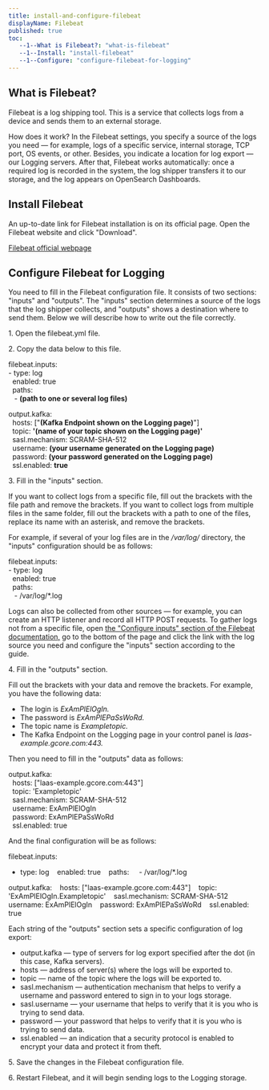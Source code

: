 ```yaml
---
title: install-and-configure-filebeat
displayName: Filebeat
published: true
toc:
   --1--What is Filebeat?: "what-is-filebeat"
   --1--Install: "install-filebeat"
   --1--Configure: "configure-filebeat-for-logging"
---
```

  
  

What is Filebeat?  
-------------------

Filebeat is a log shipping tool. This is a service that collects logs from a device and sends them to an external storage.  

How does it work? In the Filebeat settings, you specify a source of the logs you need — for example, logs of a specific service, internal storage, TCP port, OS events, or other. Besides, you indicate a location for log export — our Logging servers. After that, Filebeat works automatically: once a required log is recorded in the system, the log shipper transfers it to our storage, and the log appears on OpenSearch Dashboards.  

Install Filebeat  
------------------

An up-to-date link for Filebeat installation is on its official page. Open the Filebeat website and click "Download".  

[Filebeat official webpage](https://www.elastic.co/beats/filebeat) 

Configure Filebeat for Logging  
--------------------------------

You need to fill in the Filebeat configuration file. It consists of two sections: "inputs" and "outputs". The "inputs" section determines a source of the logs that the log shipper collects, and "outputs" shows a destination where to send them. Below we will describe how to write out the file correctly.  

1\. Open the filebeat.yml file.

2\. Copy the data below to this file. 

filebeat.inputs:   
\- type: log   
  enabled: true   
  paths:   
   - **(path to one or several log files)**   
  
output.kafka:   
  hosts: \["**(Kafka Endpoint shown on the Logging page)**"\]   
  topic: **'(****name of your topic shown on the Logging page)****'**   
  sasl.mechanism: SCRAM-SHA-512   
  username: **(your username generated on the Logging page)**   
  password: **(your password generated on the Logging page)**   
  ssl.enabled: **true** 

3\. Fill in the "inputs" section.

If you want to collect logs from a specific file, fill out the brackets with the file path and remove the brackets. If you want to collect logs from multiple files in the same folder, fill out the brackets with a path to one of the files, replace its name with an asterisk, and remove the brackets.

For example, if several of your log files are in the _/var/log/_ directory, the "inputs" configuration should be as follows: 

filebeat.inputs:   
\- type: log   
  enabled: true   
  paths:   
   - /var/log/\*.log 

Logs can also be collected from other sources — for example, you can create an HTTP listener and record all HTTP POST requests. To gather logs not from a specific file, open [the "Configure inputs" section of the Filebeat documentation,](https://www.elastic.co/guide/en/beats/filebeat/current/configuration-filebeat-options.html) go to the bottom of the page and click the link with the log source you need and configure the "inputs" section according to the guide.  

4\. Fill in the "outputs" section.

Fill out the brackets with your data and remove the brackets. For example, you have the following data:

*   The login is _ExAmPlElOgIn._
*   The password is _ExAmPlEPaSsWoRd._
*   The topic name is _Exampletopic._
*   The Kafka Endpoint on the Logging page in your control panel is _laas-example.gcore.com:443._

Then you need to fill in the "outputs" data as follows:

output.kafka:   
  hosts: \["laas-example.gcore.com:443"\]   
  topic: 'Exampletopic'   
  sasl.mechanism: SCRAM-SHA-512   
  username: ExAmPlElOgIn   
  password: ExAmPlEPaSsWoRd   
  ssl.enabled: true 

And the final configuration will be as follows: 

filebeat.inputs: 
- type: log 
  enabled: true 
  paths: 
   - /var/log/\*.log 

output.kafka: 
  hosts: \["laas-example.gcore.com:443"\] 
  topic: 'ExAmPlElOgIn.Exampletopic' 
  sasl.mechanism: SCRAM-SHA-512 
  username: ExAmPlElOgIn 
  password: ExAmPlEPaSsWoRd 
  ssl.enabled: true

Each string of the "outputs" section sets a specific configuration of log export:

*   output.kafka — type of servers for log export specified after the dot (in this case, Kafka servers).  
*   hosts — address of server(s) where the logs will be exported to.  
*   topic — name of the topic where the logs will be exported to.  
*   sasl.mechanism — authentication mechanism that helps to verify a username and password entered to sign in to your logs storage.  
*   sasl.username — your username that helps to verify that it is you who is trying to send data.  
*   password — your password that helps to verify that it is you who is trying to send data.  
*   ssl.enabled — an indication that a security protocol is enabled to encrypt your data and protect it from theft.  

5\. Save the changes in the Filebeat configuration file.

6\. Restart Filebeat, and it will begin sending logs to the Logging storage.